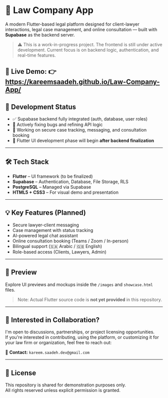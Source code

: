 # 📱 Law Company App

A modern Flutter-based legal platform designed for client-lawyer interactions, legal case management, and online consultation — built with **Supabase** as the backend server.

> ⚠️ This is a work-in-progress project. The frontend is still under active development. Current focus is on backend logic, authentication, and real-time features.
> 
🔗 Live Demo:
👉 https://kareemsaadeh.github.io/Law-Company-App/
---

## 🚧 Development Status

- ✅ Supabase backend fully integrated (auth, database, user roles)
- 🐛 Actively fixing bugs and refining API logic
- 🧪 Working on secure case tracking, messaging, and consultation booking
- 🎯 Flutter UI development phase will begin **after backend finalization**

---

## 🛠️ Tech Stack

- **Flutter** – UI framework (to be finalized)
- **Supabase** – Authentication, Database, File Storage, RLS
- **PostgreSQL** – Managed via Supabase
- **HTML5 + CSS3** – For visual demo and presentation

---

## 💡 Key Features (Planned)

- Secure lawyer-client messaging
- Case management with status tracking
- AI-powered legal chat assistant
- Online consultation booking (Teams / Zoom / In-person)
- Bilingual support (🇸🇦 Arabic / 🇬🇧 English)
- Role-based access (Clients, Lawyers, Admin)

---

## 📸 Preview

Explore UI previews and mockups inside the `/images` and `showcase.html` files.

> Note: Actual Flutter source code is **not yet provided** in this repository.

---

## 🤝 Interested in Collaboration?

I'm open to discussions, partnerships, or project licensing opportunities.  
If you're interested in contributing, using the platform, or customizing it for your law firm or organization, feel free to reach out:

📧 **Contact:** `kareem.saadeh.dev@gmail.com`

---

## 📄 License

This repository is shared for demonstration purposes only.  
All rights reserved unless explicit permission is granted.
